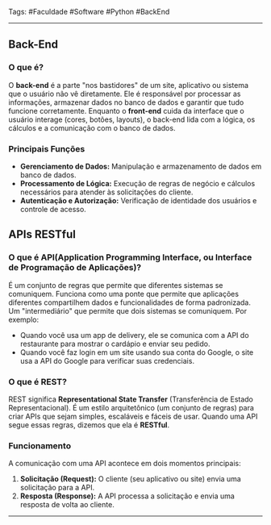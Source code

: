 Tags: #Faculdade #Software #Python #BackEnd
___
## Back-End
### O que é?
O **back-end** é a parte "nos bastidores" de um site, aplicativo ou sistema que o usuário não vê diretamente. Ele é responsável por processar as informações, armazenar dados no banco de dados e garantir que tudo funcione corretamente. Enquanto o **front-end** cuida da interface que o usuário interage (cores, botões, layouts), o back-end lida com a lógica, os cálculos e a comunicação com o banco de dados.
### Principais Funções
- **Gerenciamento de Dados:** Manipulação e armazenamento de dados em banco de dados.
- **Processamento de Lógica:** Execução de regras de negócio e cálculos necessários para atender às solicitações do cliente.
- **Autenticação e Autorização:** Verificação de identidade dos usuários e controle de acesso.
## APIs RESTful
### O que é API(Application Programming Interface, ou Interface de Programação de Aplicações)?
É um conjunto de regras que permite que diferentes sistemas se comuniquem.
Funciona como uma ponte que permite que aplicações diferentes compartilhem dados e funcionalidades de forma padronizada. Um "intermediário" que permite que dois sistemas se comuniquem. Por exemplo:

- Quando você usa um app de delivery, ele se comunica com a API do restaurante para mostrar o cardápio e enviar seu pedido.
- Quando você faz login em um site usando sua conta do Google, o site usa a API do Google para verificar suas credenciais.
### O que é REST?
REST significa **Representational State Transfer** (Transferência de Estado Representacional). É um estilo arquitetônico (um conjunto de regras) para criar APIs que sejam simples, escaláveis e fáceis de usar. Quando uma API segue essas regras, dizemos que ela é **RESTful**.
### Funcionamento
A comunicação com uma API acontece em dois momentos principais:

1. **Solicitação (Request):** O cliente (seu aplicativo ou site) envia uma solicitação para a API.
2. **Resposta (Response):** A API processa a solicitação e envia uma resposta de volta ao cliente.
___

